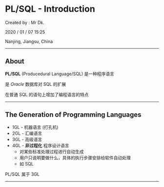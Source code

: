 # PL/SQL - Introduction

Created by : Mr Dk.

2020 / 01 / 07 15:25

Nanjing, Jiangsu, China

---

## About

__PL/SQL__ (Producedural Language/SQL) 是一种程序语言

是 _Oracle_ 数据库对 SQL 的扩展

在普通 SQL 的语句上增加了编程语言的特点

---

## The Generation of Programming Languages

* 1GL - 机器语言 (打孔机)
* 2GL - 汇编语言
* 3GL - 高级语言
* 4GL - __非过程化__ 程序设计语言
    * 对某些标准处理过程进行自动生成
    * 用户只说明要做什么，具体的执行步骤安排给软件自动处理
    * 如 SQL

PL/SQL 属于 3GL

---

